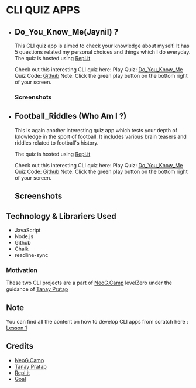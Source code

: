 # CLI QUIZ APPS
- ## Do_You_Know_Me(Jaynil) ?
  This CLI quiz app is aimed to check your knowledge about myself. It has 5 questions related my personal choices and things which I do everyday. The quiz is hosted using [Repl.it](https://repl.it/)

  Check out this interesting CLI quiz here:
  Play Quiz: [Do_You_Know_Me](https://repl.it/@Jaynil/DoYouKnowJaynil?embed=1&output=1)
  Quiz Code: [Github]()
  Note: Click the green play button on the bottom right of your screen.

  ### Screenshots
  
- ## Football_Riddles (Who Am I ?)
  This is again another interesting quiz app which tests your depth of knowledge in the sport of football. It includes various brain teasers and riddles related to football's history.

  The quiz is hosted using [Repl.it](https://repl.it/)

  Check out this interesting CLI quiz here:
  Play Quiz: [Do_You_Know_Me](https://repl.it/@Jaynil/FootballRiddles?embed=1&output=1)
  Quiz Code: [Github]()
  Note: Click the green play button on the bottom right of your screen.

  ## Screenshots

## Technology & Librariers Used
- JavaScript
- Node.js
- Github
- Chalk
- readline-sync

### Motivation
These two CLI projects are a part of [NeoG.Camp](https://neog.camp/) levelZero under the guidance of [Tanay Pratap](http://bit.ly/tanay-pratap)

## Note
You can find all the content on how to develop CLI apps from scratch here : [Lesson 1](https://neog.camp/guide/lesson-one)

## Credits
- [NeoG.Camp](http://bit.ly/levelZero) 
- [Tanay Pratap](http://tanaypratap.com/) 
- [Repl.it](https://repl.it/)
- [Goal](https://www.goal.com/)
